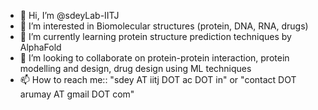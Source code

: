 - 👋 Hi, I’m @sdeyLab-IITJ
- 👀 I’m interested in Biomolecular structures (protein, DNA, RNA, drugs) 
- 🌱 I’m currently learning protein structure prediction techniques by AlphaFold
- 💞️ I’m looking to collaborate on protein-protein interaction, protein modelling and design, drug design using ML techniques
- 📫 How to reach me:: "sdey AT iitj DOT ac DOT in" or "contact DOT arumay AT gmail DOT com"

<!---
sdeyLab-IITJ/sdeyLab-IITJ is a ✨ special ✨ repository because its `README.md` (this file) appears on your GitHub profile.
You can click the Preview link to take a look at your changes.
--->
